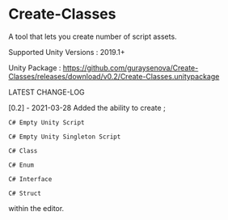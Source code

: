 # Create-Classes
 A tool that lets you create number of script assets.

Supported Unity Versions : 2019.1+

Unity Package : https://github.com/guraysenova/Create-Classes/releases/download/v0.2/Create-Classes.unitypackage

LATEST CHANGE-LOG

[0.2] - 2021-03-28
Added the ability to create ;

    C# Empty Unity Script

    C# Empty Unity Singleton Script

    C# Class

    C# Enum

    C# Interface

    C# Struct

within the editor.
